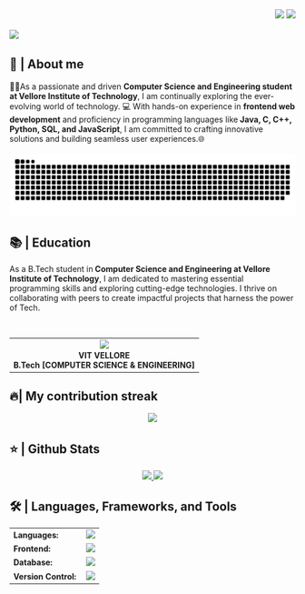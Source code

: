 <div align="right">
<a style="text-decoration: none" target="_blank"href="https://github.com/AryanGoyal1610">
<img src="https://visitor-badge.laobi.icu/badge?page_id=Abhijeettttttt.Abhijeettttttt&left_color=gray&right_color=blue&left_text=Total%20Coders%20Visited">
</a>  
<a style="text-decoration: none" target="_blank" href="https://www.linkedin.com/in/aryan-goyal-580021275/" >
<img width="80"src="https://img.shields.io/badge/-Connect-blue?style=flat&logo=Linkedin&logoColor=white">
</a>
</div>

<br>

<img src="https://readme-typing-svg.herokuapp.com/?font=Roboto&weight=900&size=40=true&vCenter=true&width=500&height=70&duration=4000&color=B3B3B3&lines=Hi+There!+👋;+I'm+Aryan+Goyal!;" />

<h2>📖 | About me</h2> 
👨‍💻As a passionate and driven <b>Computer Science and Engineering student at Vellore Institute of Technology</b>, I am continually exploring the ever-evolving world of technology. 💻 With hands-on experience in <b>frontend web development</b> and proficiency in programming languages like<b> Java, C, C++, Python, SQL, and JavaScript</b>, I am committed to crafting innovative solutions and building seamless user experiences.🌐

<div align="center">
  <br>
  <img alt="snake eating my contributions" src="https://raw.githubusercontent.com/Abhijeettttttt/Abhijeettttttt/output/github-contribution-grid-snake.svg" />
  <br/>
</div>

<h2>📚 | Education</h2>
<p>As a B.Tech student in<b> Computer Science and Engineering at Vellore Institute of Technology</b>, I am dedicated to mastering essential programming skills and exploring cutting-edge technologies. I thrive on collaborating with peers to create impactful projects that harness the power of Tech.</p><br>

<div align="center">
  <table style="margin-left: auto; margin-right: auto;">
    <tr>
      <td align="center">
        <img src="https://github.com/user-attachments/assets/8e2e65e8-1bff-48ca-a5e3-ecea00f44bf5"/ width="200"><br>
        <strong>VIT VELLORE</strong><br><strong>B.Tech</strong><B> [COMPUTER SCIENCE & ENGINEERING]</B><br>
      </td>
    </tr>
  </table>
</div>

<h2>🔥| My contribution streak</h2>
<p align="center">
  <a href="https://github.com/DenverCoder1/github-readme-streak-stats">
    <img src="https://github-readme-streak-stats.herokuapp.com/?user=AryanGoyal1610#version3"/>
    
  </a>
</p>

<h2>⭐ | Github Stats </h2>

<div align="center">
<a href="https://github.com/AryanGoyal1610">
<img height="180em" src="https://github-readme-stats.vercel.app/api?username=AryanGoyal1610&show_icons=true&theme=default&include_all_commits=true&count_private=true"/>
<img height="180em" src="https://github-readme-stats.vercel.app/api/top-langs/?username=AryanGoyal1610&layout=compact&langs_count=7&theme=default"/></a>
</div>
<h2>🛠 | Languages, Frameworks, and Tools </h2>
<table>
    <tr>
        <td style="font-weight: bold; padding-right: 10px; vertical-align: center; border: none;">Languages:</td>
        <td><img height="40" src="https://skillicons.dev/icons?i=java,python,nodejs,c,cpp"/></td>
    </tr>
    <tr>
        <td style="font-weight: bold; padding-right: 10px; vertical-align: center;">Frontend:</td>
        <td><img height="40" src="https://skillicons.dev/icons?i=react,html,css,js"/></td>
    </tr>
    <tr>
      <td style="font-weight: bold; padding-right: 10px; vertical-align: center; border: none;">Database:</td>
        <td><img height="40" src="https://skillicons.dev/icons?i=mysql,mongodb"/></td>
    </tr>
    <tr>
        <td style="font-weight: bold; padding-right: 10px; vertical-align: center; border: none;">Version Control:</td>
        <td><img height="40" src="https://skillicons.dev/icons?i=github,vscode"/></td>
    </tr>
</table>
